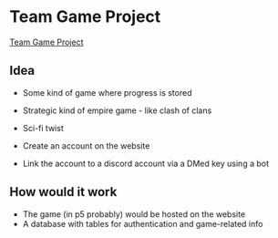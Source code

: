 # Team Game Project
[Team Game Project](https://conquer-galaxy.herokuapp.com "This is a link to the website.")
## Idea
* Some kind of game where progress is stored
* Strategic kind of empire game - like clash of clans
* Sci-fi twist 

* Create an account on the website
* Link the account to a discord account via a DMed key using a bot
## How would it work
* The game (in p5 probably) would be hosted on the website
* A database with tables for authentication and game-related info
